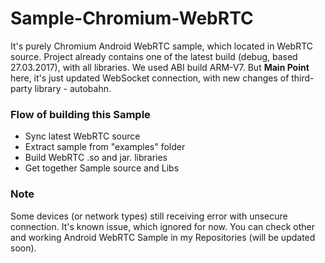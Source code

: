 # Sample-Chromium-WebRTC

It's purely Chromium Android WebRTC sample, which located in WebRTC source. Project already contains one of the latest build (debug, based 27.03.2017), with all libraries. We used ABI build ARM-V7. But **Main Point** here, it's just updated WebSocket connection, with new changes of third-party library - autobahn. 

### Flow of building this Sample

- Sync latest WebRTC source
- Extract sample from "examples" folder
- Build WebRTC .so and jar. libraries
- Get together Sample source and Libs

### Note

Some devices (or network types) still receiving error with unsecure connection. It's known issue, which ignored for now. You can check other and working Android WebRTC Sample in my Repositories (will be updated soon).
